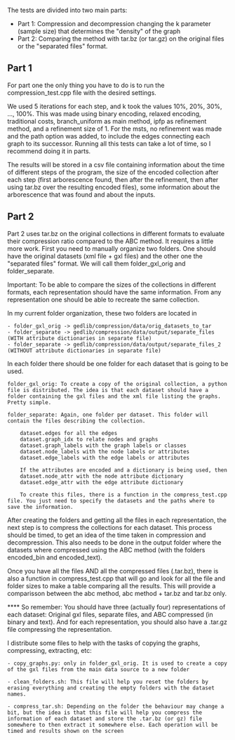The tests are divided into two main parts:

 - Part 1: Compression and decompression changing the k parameter (sample size) that determines the "density" of the graph
 - Part 2: Comparing the method with tar.bz (or tar.gz) on the original files or the "separated files" format.
	
	
## Part 1 

For part one the only thing you have to do is to run the compression_test.cpp file with the desired settings.

We used 5 iterations for each step, and k took the values 10%, 20%, 30%, ..., 100%. This was made using binary encoding, relaxed encoding, traditional costs, branch_uniform as main method, ipfp as refinement method, and a refinement size of 1. For the msts, no refinement was made and the path option was added, to include the edges connecting each graph to its successor. Running all this tests can take a lot of time, so I recommend doing it in parts.

The results will be stored in a csv file containing information about the time of different steps of the program, the size of the encoded collection after each step (first arborescence found, then after the refinement, then after using tar.bz over the resulting encoded files), some information about the arborescence that was found and about the inputs.


## Part 2 

Part 2 uses tar.bz on the original collections in different formats to evaluate their compression ratio compared to the ABC method. It requires a little more work. First you need to manually organize two folders. One should have the original datasets (xml file + gxl files) and the other one the "separated files" format. We will call them folder_gxl_orig and folder_separate.

Important: To be able to compare the sizes of the collections in different formats, each representation should have the same information. From any representation one should be able to recreate the same collection. 

In my current folder organization, these two folders are located in 

	- folder_gxl_orig -> gedlib/compression/data/orig_datasets_to_tar
	- folder_separate -> gedlib/compression/data/output/separate_files (WITH attribute dictionaries in separate file)
	- folder_separate -> gedlib/compression/data/output/separate_files_2 (WITHOUT attribute dictionaries in separate file)
	
In each folder there should be one folder for each dataset that is going to be used.

	folder_gxl_orig: To create a copy of the original collection, a python file is distributed. The idea is that each dataset should have a folder containing the gxl files and the xml file listing the graphs. Pretty simple.
	
	folder_separate: Again, one folder per dataset. This folder will contain the files describing the collection. 
	
		dataset.edges for all the edges
		dataset.graph_idx to relate nodes and graphs
		dataset.graph_labels with the graph labels or classes
		dataset.node_labels with the node labels or attributes
		dataset.edge_labels with the edge labels or attributes

		If the attributes are encoded and a dictionary is being used, then 
		dataset.node_attr with the node attribute dictionary
		dataset.edge_attr with the edge attribute dictionary		
		
		To create this files, there is a function in the compress_test.cpp file. You just need to specify the datasets and the paths where to save the information.


After creating the folders and getting all the files in each representation, the next step is to compress the collections for each dataset. This process should be timed, to get an idea of the time taken in compression and decompression. This also needs to be done in the output folder where the datasets where compressed using the ABC method (with the folders encoded_bin and encoded_text).

Once you have all the files AND all the compressed files (.tar.bz), there is also a function in compress_test.cpp that will go and look for all the file and folder sizes to make a table comparing all the results. This will provide a comparisson between the abc method, abc method + tar.bz and tar.bz only.

**** So remember: You should have three (actually four) representations of each dataset: Original gxl files, separate files, and ABC compressed (in binary and text). And for each representation, you should also have a .tar.gz file compressing the representation.


I distribute some files to help with the tasks of copying the graphs, compressing, extracting, etc:

	- copy_graphs.py: only in folder_gxl_orig. It is used to create a copy of the gxl files from the main data source to a new folder
	
	- clean_folders.sh: This file will help you reset the folders by erasing everything and creating the empty folders with the dataset names.
	
	- compress_tar.sh: Depending on the folder the behaviour may change a bit, but the idea is that this file will help you compress the information of each dataset and store the .tar.bz (or gz) file somewhere to then extract it somewhere else. Each operation will be timed and results shown on the screen
	

